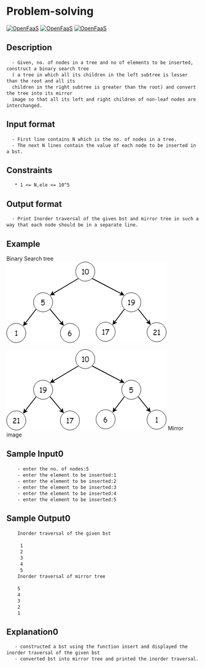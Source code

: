 # Problem-solving

[![OpenFaaS](https://img.shields.io/badge/Topic-ProblemSolving-darkblue.svg)](https://www.openfaas.com)
[![OpenFaaS](https://img.shields.io/badge/SubTopic-DataStructures-darkgreen.svg)](https://www.openfaas.com)
[![OpenFaaS](https://img.shields.io/badge/Language-C++-purple.svg)](https://www.openfaas.com)

## Description
    
      - Given, no. of nodes in a tree and no of elements to be inserted, construct a binary search tree
      ( a tree in which all its children in the left subtree is lesser than the root and all its 
      children in the right subtree is greater than the root) and convert the tree into its mirror 
      image so that all its left and right children of non-leaf nodes are interchanged.

## Input format
      - First line contains N which is the no. of nodes in a tree.
      - The next N lines contain the value of each node to be inserted in a bst.

## Constraints
       * 1 <= N,ele <= 10^5

## Output format
      - Print Inorder traversal of the given bst and mirror tree in such a way that each node should be in a separate line.

## Example
   Binary Search tree
 ![alt text](https://github.com/heera0410/Problem-solving/blob/master/Images/binary-search-tree.png)
   
 ![alt text](https://github.com/heera0410/Problem-solving/blob/master/Images/mirror-binary-search-tree.png)
  Mirror image
       
      
## Sample Input0
        
        - enter the no. of nodes:5
        - enter the element to be inserted:1
        - enter the element to be inserted:2
        - enter the element to be inserted:3
        - enter the element to be inserted:4
        - enter the element to be inserted:5

## Sample Output0
        Inorder traversal of the given bst

         1 
         2 
         3 
         4 
         5 
        Inorder traversal of mirror tree

        5 
        4 
        3 
        2 
        1 
 
 ## Explanation0
       - constructed a bst using the function insert and displayed the inorder traversal of the given bst
       - converted bst into mirror tree and printed the inorder traversal.
